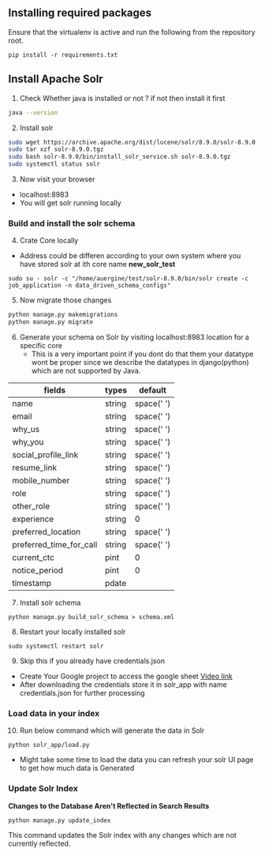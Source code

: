 ## Installing required packages

Ensure that the virtualenv is active and run the following from the
repository root.

```
pip install -r requirements.txt
```

## Install Apache Solr
1. Check Whether java is installed or not ? if not then install it first
```bash
java --version
```

2. Install solr

```bash
sudo wget https://archive.apache.org/dist/lucene/solr/8.9.0/solr-8.9.0.tgz
sudo tar xzf solr-8.9.0.tgz
sudo bash solr-8.9.0/bin/install_solr_service.sh solr-8.9.0.tgz
sudo systemctl status solr
```

3. Now visit your browser

- localhost:8983
- You will get solr running locally

### Build and install the solr schema


4. Crate Core locally
- Address could be differen according to your own system where you have stored solr at ith core name **new_solr_test**
```
sudo su - solr -c "/home/auergine/test/solr-8.9.0/bin/solr create -c job_application -n data_driven_schema_configs"
```

5. Now migrate those changes

```bash
python manage.py makemigrations
python manage.py migrate
```

6. Generate your schema on Solr by visiting localhost:8983 location for a specific core
   - This is a very important point if you dont do that them your datatype wont be proper since we describe the datatypes in django(python) which are not supported by Java. 

| fields                  | types  | default    |
|-------------------------|--------|------------|
| name                    | string | space(' ') |
| email | string | space(' ') |
| why_us | string | space(' ') |
| why_you | string | space(' ') |
| social_profile_link | string | space(' ') |
| resume_link | string | space(' ') |
| mobile_number | string | space(' ') |
| role | string | space(' ') |
| other_role | string | space(' ') |
| experience | string | 0          |
| preferred_location | string | space(' ') |
| preferred_time_for_call | string | space(' ') |
| current_ctc | pint   | 0          |
| notice_period | pint   | 0          |
| timestamp| pdate  |  |



7. Install solr schema  
```
python manage.py build_solr_schema > schema.xml
```

8. Restart your locally installed solr
```
sudo systemctl restart solr
```

9. Skip this if you already have credentials.json 
- Create Your Google project to access the google sheet [Video link](https://www.youtube.com/watch?v=3wC-SCdJK2c)
- After downloading the credentials store it in solr_app with name credentials.json for further processing

### Load data in your index

10. Run below command which will generate the data in Solr
```
python solr_app/load.py
```

   - Might take some time to load the data you can refresh your solr UI page to get how much data is Generated


### Update Solr Index

**Changes to the Database Aren't Reflected in Search Results**

```lang=sh
python manage.py update_index
```

This command updates the Solr index with any changes which are not currently
reflected. 